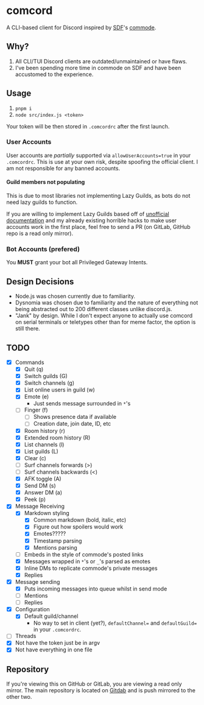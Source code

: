 # comcord
A CLI-based client for Discord inspired by [SDF](https://sdf.org)'s [commode](https://sdf.org/?tutorials/comnotirc).

## Why?
1. All CLI/TUI Discord clients are outdated/unmaintained or have flaws.
2. I've been spending more time in commode on SDF and have been accustomed to the experience.

## Usage
1. `pnpm i`
2. `node src/index.js <token>`

Your token will be then stored in `.comcordrc` after the first launch.

### User Accounts
User accounts are _partially_ supported via `allowUserAccounts=true` in your `.comcordrc`.
This is use at your own risk, despite spoofing the official client. I am not responsible for any banned accounts.

#### Guild members not populating
This is due to most libraries not implementing Lazy Guilds, as bots do not need lazy guilds to function.

If you are willing to implement Lazy Guilds based off of [unofficial documentation](https://luna.gitlab.io/discord-unofficial-docs/lazy_guilds.html)
and my already existing horrible hacks to make user accounts work in the first place, feel free to send a PR (on GitLab, GitHub repo is a read only mirror).

### Bot Accounts (prefered)
You **MUST** grant your bot all Privileged Gateway Intents.

## Design Decisions
- Node.js was chosen currently due to familiarity.
- Dysnomia was chosen due to familiarity and the nature of everything not being abstracted out to 200 different classes unlike discord.js.
- "Jank" by design. While I don't expect anyone to actually use comcord on serial terminals or teletypes other than for meme factor, the option is still there.

## TODO
- [x] Commands
  - [x] Quit (q)
  - [x] Switch guilds (G)
  - [x] Switch channels (g)
  - [x] List online users in guild (w)
  - [x] Emote (e)
    - Just sends message surrounded in `*`'s
  - [ ] Finger (f)
    - [ ] Shows presence data if available
    - [ ] Creation date, join date, ID, etc
  - [x] Room history (r)
  - [x] Extended room history (R)
  - [x] List channels (l)
  - [x] List guilds (L)
  - [x] Clear (c)
  - [ ] Surf channels forwards (>)
  - [ ] Surf channels backwards (<)
  - [x] AFK toggle (A)
  - [x] Send DM (s)
  - [x] Answer DM (a)
  - [x] Peek (p)
- [x] Message Receiving
  - [x] Markdown styling
    - [x] Common markdown (bold, italic, etc)
    - [x] Figure out how spoilers would work
    - [x] Emotes?????
    - [x] Timestamp parsing
    - [x] Mentions parsing
  - [ ] Embeds in the style of commode's posted links
  - [x] Messages wrapped in `*`'s or `_`'s parsed as emotes
  - [x] Inline DMs to replicate commode's private messages
  - [x] Replies
- [x] Message sending
  - [x] Puts incoming messages into queue whilst in send mode
  - [ ] Mentions
  - [ ] Replies
- [x] Configuration
  - [x] Default guild/channel
    - No way to set in client (yet?), `defaultChannel=` and `defaultGuild=` in your `.comcordrc`.
- [ ] Threads
- [x] Not have the token just be in argv
- [x] Not have everything in one file

## Repository
If you're viewing this on GitHub or GitLab, you are viewing a read only mirror.
The main repository is located on [Gitdab](https://gitdab.com/Cynosphere/comcord) and is push mirrored to the other two.
